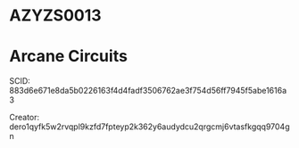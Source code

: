 # AZYZS0013

# Arcane Circuits

SCID: 883d6e671e8da5b0226163f4d4fadf3506762ae3f754d56ff7945f5abe1616a3

Creator: dero1qyfk5w2rvqpl9kzfd7fpteyp2k362y6audydcu2qrgcmj6vtasfkgqq9704gn
